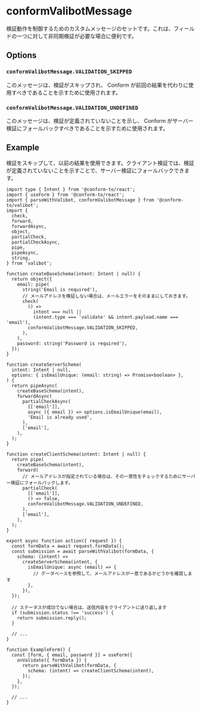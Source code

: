 # conformValibotMessage

検証動作を制御するためのカスタムメッセージのセットです。これは、フィールドの一つに対して非同期検証が必要な場合に便利です。

## Options

### `conformValibotMessage.VALIDATION_SKIPPED`

このメッセージは、検証がスキップされ、 Conform が前回の結果を代わりに使用すべきであることを示すために使用されます。

### `conformValibotMessage.VALIDATION_UNDEFINED`

このメッセージは、検証が定義されていないことを示し、 Conform がサーバー検証にフォールバックすべきであることを示すために使用されます。

## Example

検証をスキップして、以前の結果を使用できます。クライアント検証では、検証が定義されていないことを示すことで、サーバー検証にフォールバックできます。

```tsx
import type { Intent } from '@conform-to/react';
import { useForm } from '@conform-to/react';
import { parseWithValibot, conformValibotMessage } from '@conform-to/valibot';
import {
  check,
  forward,
  forwardAsync,
  object,
  partialCheck,
  partialCheckAsync,
  pipe,
  pipeAsync,
  string,
} from 'valibot';

function createBaseSchema(intent: Intent | null) {
  return object({
    email: pipe(
      string('Email is required'),
      // メールアドレスを検証しない場合は、メールエラーをそのままにしておきます。
      check(
        () =>
          intent === null ||
          (intent.type === 'validate' && intent.payload.name === 'email'),
        conformValibotMessage.VALIDATION_SKIPPED,
      ),
    ),
    password: string('Password is required'),
  });
}

function createServerSchema(
  intent: Intent | null,
  options: { isEmailUnique: (email: string) => Promise<boolean> },
) {
  return pipeAsync(
    createBaseSchema(intent),
    forwardAsync(
      partialCheckAsync(
        [['email']],
        async ({ email }) => options.isEmailUnique(email),
        'Email is already used',
      ),
      ['email'],
    ),
  );
}

function createClientSchema(intent: Intent | null) {
  return pipe(
    createBaseSchema(intent),
    forward(
      // メールアドレスが指定されている場合は、その一意性をチェックするためにサーバー検証にフォールバックします。
      partialCheck(
        [['email']],
        () => false,
        conformValibotMessage.VALIDATION_UNDEFINED,
      ),
      ['email'],
    ),
  );
}

export async function action({ request }) {
  const formData = await request.formData();
  const submission = await parseWithValibot(formData, {
    schema: (intent) =>
      createServerSchema(intent, {
        isEmailUnique: async (email) => {
          // データベースを参照して、メールアドレスが一意であるかどうかを確認します
        },
      }),
  });

  // ステータスが成功でない場合は、送信内容をクライアントに送り返します
  if (submission.status !== 'success') {
    return submission.reply();
  }

  // ...
}

function ExampleForm() {
  const [form, { email, password }] = useForm({
    onValidate({ formData }) {
      return parseWithValibot(formData, {
        schema: (intent) => createClientSchema(intent),
      });
    },
  });

  // ...
}
```
